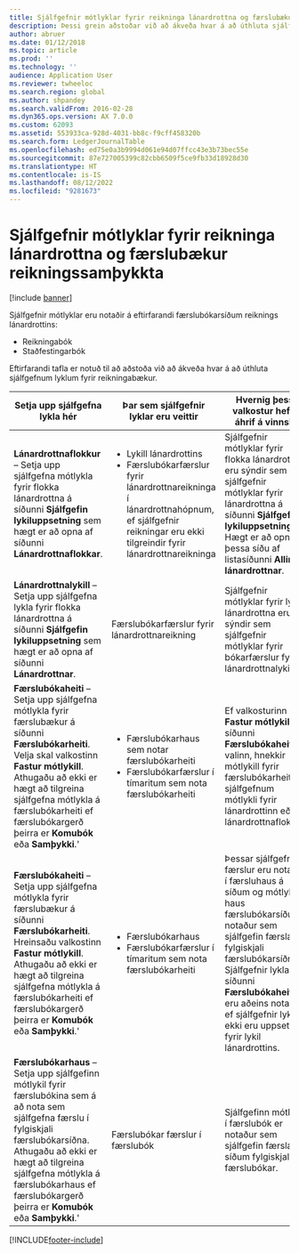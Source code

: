 ```yaml
---
title: Sjálfgefnir mótlyklar fyrir reikninga lánardrottna og færslubækur reikningssamþykkta
description: Þessi grein aðstoðar við að ákveða hvar á að úthluta sjálfgefnum lyklum fyrir reikningabækur.
author: abruer
ms.date: 01/12/2018
ms.topic: article
ms.prod: ''
ms.technology: ''
audience: Application User
ms.reviewer: twheeloc
ms.search.region: global
ms.author: shpandey
ms.search.validFrom: 2016-02-28
ms.dyn365.ops.version: AX 7.0.0
ms.custom: 62093
ms.assetid: 553933ca-928d-4031-bb8c-f9cff458320b
ms.search.form: LedgerJournalTable
ms.openlocfilehash: ed75e0a3b9994d061e94d07ffcc43e3b73bec55e
ms.sourcegitcommit: 87e727005399c82cbb6509f5ce9fb33d18928d30
ms.translationtype: HT
ms.contentlocale: is-IS
ms.lasthandoff: 08/12/2022
ms.locfileid: "9281673"
---
```

# <a name="default-offset-accounts-for-vendor-invoice-and-invoice-approval-journals"></a>Sjálfgefnir mótlyklar fyrir reikninga lánardrottna og færslubækur reikningssamþykkta

[!include [banner](../includes/banner.md)]

Sjálfgefnir mótlyklar eru notaðir á eftirfarandi færslubókarsíðum reiknings lánardrottins:

-   Reikningabók
-   Staðfestingarbók

Eftirfarandi tafla er notuð til að aðstoða við að ákveða hvar á að úthluta sjálfgefnum lyklum fyrir reikningabækur.

<table>
<colgroup>
<col width="25%" />
<col width="25%" />
<col width="25%" />
<col width="25%" />
</colgroup>
<thead>
<tr class="header">
<th>Setja upp sjálfgefna lykla hér</th>
<th>Þar sem sjálfgefnir lyklar eru veittir</th>
<th>Hvernig þessi valkostur hefur áhrif á vinnslu</th>
<th>Hvenær á að nota þennan möguleika</th>
</tr>
</thead>
<tbody>
<tr class="odd">
<td><strong>Lánardrottnaflokkur</strong> – Setja upp sjálfgefna mótlykla fyrir flokka lánardrottna á síðunni <strong>Sjálfgefin lykiluppsetning</strong> sem hægt er að opna af síðunni <strong>Lánardrottnaflokkar</strong>.</td>
<td><ul>
<li>Lykill lánardrottins</li>
<li>Færslubókarfærslur fyrir lánardrottnareikninga í lánardrottnahópnum, ef sjálfgefnir reikningar eru ekki tilgreindir fyrir lánardrottnareikninga</li>
</ul></td>
<td>Sjálfgefnir mótlyklar fyrir flokka lánardrottna eru sýndir sem sjálfgefnir mótlyklar fyrir lánardrottna á síðunni <strong>Sjálfgefin lykiluppsetning</strong>. Hægt er að opna þessa síðu af listasíðunni <strong>Allir lánardrottnar</strong>.</td>
<td>Notaðu þennan valkost ef yfirleitt er greitt fyrir sömu gerðir af hlutum úr sömu lánardrottnaflokkum með tímanum.</td>
</tr>
<tr class="even">
<td><strong>Lánardrottnalykill</strong> – Setja upp sjálfgefna lykla fyrir flokka lánardrottna á síðunni <strong>Sjálfgefin lykiluppsetning</strong> sem hægt er að opna af síðunni <strong>Lánardrottnar</strong>.</td>
<td>Færslubókarfærslur fyrir lánardrottnareikning</td>
<td>Sjálfgefnir mótlyklar fyrir lykla lánardrottna eru sýndir sem sjálfgefnir mótlyklar fyrir bókarfærslur fyrir lánardrottnalykilinn.</td>
<td>Notaðu þennan valkost ef yfirleitt er greitt fyrir sömu gerðir af hlutum frá sömu lánardrottnum með tímanum.</td>
</tr>
<tr class="odd">
<td><strong>Færslubókaheiti</strong> – Setja upp sjálfgefna mótlykla fyrir færslubækur á síðunni <strong>Færslubókarheiti</strong>. Velja skal valkostinn <strong>Fastur mótlykill</strong>. Athugaðu að ekki er hægt að tilgreina sjálfgefna mótlykla á færslubókarheiti ef færslubókargerð þeirra er <strong>Komubók</strong> eða <strong>Samþykki</strong>.&#39;</td>
<td><ul>
<li>Færslubókarhaus sem notar færslubókarheiti</li>
<li>Færslubókarfærslur í tímaritum sem nota færslubókarheiti</li>
</ul></td>
<td>Ef valkosturinn <strong>Fastur mótlykill</strong> á síðunni <strong>Færslubókaheiti</strong> er valinn, hnekkir mótlykill fyrir færslubókarheiti sjálfgefnum mótlykli fyrir lánardrottinn eða lánardrottnaflokk.</td>
<td>Notið þennan valkost til að setja upp færslubækur fyrir tiltekinn kostnað og kostnað sem er gjaldfærður á tiltekna lykla, án tillits til lánardrottins eða lánardrottnaflokks sem lánardrottinn tilheyrir.</td>
</tr>
<tr class="even">
<td><strong>Færslubókaheiti</strong> – Setja upp sjálfgefna mótlykla fyrir færslubækur á síðunni <strong>Færslubókarheiti</strong>. Hreinsaðu valkostinn <strong>Fastur mótlykill</strong>. Athugaðu að ekki er hægt að tilgreina sjálfgefna mótlykla á færslubókarheiti ef færslubókargerð þeirra er <strong>Komubók</strong> eða <strong>Samþykki</strong>.&#39;</td>
<td><ul>
<li>Færslubókarhaus</li>
<li>Færslubókarfærslur í tímaritum sem nota færslubókarheiti</li>
</ul></td>
<td>Þessar sjálfgefnu færslur eru notaðar í færsluhaus á síðum og mótlykill í haus færslubókarsíðu er notaður sem sjálfgefin færsla í fylgiskjali færslubókarsíðna. Sjálfgefnir lyklar af síðunni <strong>Færslubókaheiti </strong>eru aðeins notaðir ef sjálfgefnir lyklar ekki eru uppsettir fyrir lykil lánardrottins.</td>
<td>Notið þennan valkost til að setja upp sjálfgefna lykla sem eru notaðir þegar sjálfgefnum mótlykli lánardrottins er ekki úthlutað.&#39;</td>
</tr>
<tr class="odd">
<td><strong>Færslubókarhaus</strong> – Setja upp sjálfgefinn mótlykil fyrir færslubókina sem á að nota sem sjálfgefna færslu í fylgiskjali færslubókarsíðna. Athugaðu að ekki er hægt að tilgreina sjálfgefna mótlykla á færslubókarhaus ef færslubókargerð þeirra er <strong>Komubók</strong> eða <strong>Samþykki</strong>.&#39;</td>
<td>Færslubókar færslur í færslubók</td>
<td>Sjálfgefinn mótlykill í færslubók er notaður sem sjálfgefin færsla á síðum fylgiskjals færslubókar.</td>
<td>Notið þennan valkost til að hraða gagnainnfærslu ef flestar færslur í færslubók eru með sama mótlykilinn.</td>
</tr>
</tbody>
</table>







[!INCLUDE[footer-include](../../includes/footer-banner.md)]
